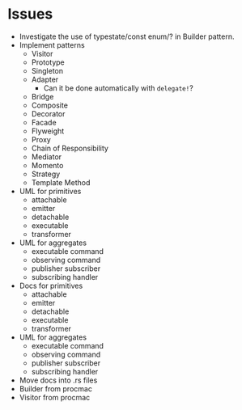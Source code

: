# Issues
- Investigate the use of typestate/const enum/? in Builder pattern.
- Implement patterns
  - Visitor
  - Prototype
  - Singleton
  - Adapter
    - Can it be done automatically with `delegate!`?
  - Bridge
  - Composite
  - Decorator
  - Facade
  - Flyweight
  - Proxy
  - Chain of Responsibility
  - Mediator
  - Momento
  - Strategy
  - Template Method
- UML for primitives
   - attachable
   - emitter
   - detachable
   - executable
   - transformer
- UML for aggregates
   - executable command
   - observing command
   - publisher subscriber
   - subscribing handler
- Docs for primitives
   - attachable
   - emitter
   - detachable
   - executable
   - transformer
- UML for aggregates
   - executable command
   - observing command
   - publisher subscriber
   - subscribing handler
- Move docs into .rs files
- Builder from procmac
- Visitor from procmac